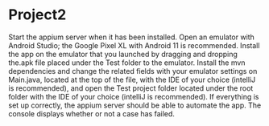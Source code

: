 # Project2
Start the appium server when it has been installed.
Open an emulator with Android Studio; the Google Pixel XL with Android 11 is recommended.
Install the app on the emulator that you launched by dragging and dropping the.apk file placed under the Test folder to the emulator.
Install the mvn dependencies and change the related fields with your emulator settings on Main.java, located at the top of the file, with the IDE of your choice (intelliJ is recommended), and open the Test project folder located under the root folder with the IDE of your choice (intelliJ is recommended).
If everything is set up correctly, the appium server should be able to automate the app.
The console displays whether or not a case has failed.
